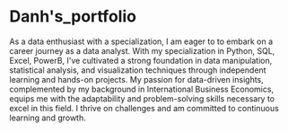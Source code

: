 # Danh's_portfolio
As a data enthusiast with a specialization, I am eager to to embark on a career journey as a data analyst. With my specialization in Python, SQL, Excel, PowerB, I've cultivated a strong foundation in data manipulation, statistical analysis, and visualization techniques through independent learning and hands-on projects. My passion for data-driven insights, complemented by my background in International Business Economics, equips me with the adaptability and problem-solving skills necessary to excel in this field. I thrive on challenges and am committed to continuous learning and growth.
